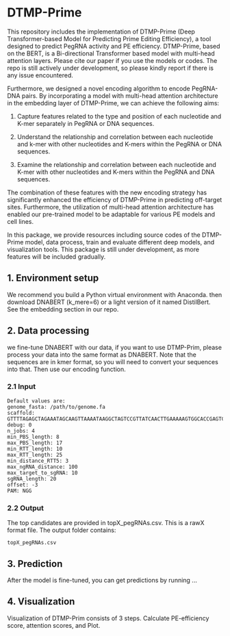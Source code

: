 # DTMP-Prime
This repository includes the implementation of DTMP-Prime (Deep Transformer-based Model for Predicting Prime Editing Efficiency), a tool designed to predict PegRNA activity and PE efficiency. DTMP-Prime, based on the BERT, is a Bi-directional Transformer based model with multi-head attention layers. Please cite our paper if you use the models or codes. The repo is still actively under development, so please kindly report if there is any issue encountered.

Furthermore, we designed a novel encoding algorithm to encode PegRNA-DNA pairs. By incorporating a model with multi-head attention architecture in the embedding layer of DTMP-Prime, we can achieve the following aims: 

   1. Capture features related to the type and position of each nucleotide and K-mer separately in PegRNA or DNA sequences.
       
   2. Understand the relationship and correlation between each nucleotide and k-mer with other nucleotides and K-mers within the PegRNA or DNA sequences.
       
   3. Examine the relationship and correlation between each nucleotide and K-mer with other nucleotides and K-mers within the PegRNA and DNA sequences.
       
The combination of these features with the new encoding strategy has significantly enhanced the efficiency of DTMP-Prime in predicting off-target sites. Furthermore, the utilization of multi-head attention architecture has enabled our pre-trained model to be adaptable for various PE models and cell lines.

 In this package, we provide resources including source codes of the DTMP-Prime model, data process, train and evaluate different deep models, and visualization tools. This package is still under development, as more features will be included gradually.

## 1. Environment setup
We recommend you build a Python virtual environment with Anaconda. then download DNABERT (k_mere=6) or a light version of it named DistilBert. See the embedding section in our repo.

## 2. Data processing
we fine-tune DNABERT with our data, if you want to use DTMP-Prim, please process your data into the same format as DNABERT. Note that the sequences are in kmer format, so you will need to convert your sequences into that. Then use our encoding function. 

### 2.1 Input
```
Default values are:
genome_fasta: /path/to/genome.fa
scaffold: GTTTTAGAGCTAGAAATAGCAAGTTAAAATAAGGCTAGTCCGTTATCAACTTGAAAAAGTGGCACCGAGTCGGTGC
debug: 0
n_jobs: 4
min_PBS_length: 8
max_PBS_length: 17
min_RTT_length: 10
max_RTT_length: 25
min_distance_RTT5: 3
max_ngRNA_distance: 100
max_target_to_sgRNA: 10
sgRNA_length: 20
offset: -3
PAM: NGG
```

### 2.2 Output

The top candidates are provided in topX_pegRNAs.csv. This is a rawX format file. The output folder contains:

    topX_pegRNAs.csv
    
## 3. Prediction
After the model is fine-tuned, you can get predictions by running ... 

## 4. Visualization
Visualization of DTMP-Prim consists of 3 steps. Calculate PE-efficiency score, attention scores, and Plot.


